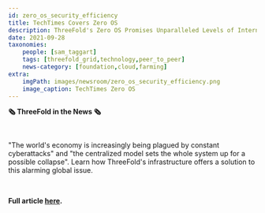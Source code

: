 ```yaml
---
id: zero_os_security_efficiency
title: TechTimes Covers Zero OS
description: ThreeFold's Zero OS Promises Unparalleled Levels of Internet Security and Efficiency, via TechTimes.
date: 2021-09-28
taxonomies:
    people: [sam_taggart]
    tags: [threefold_grid,technology,peer_to_peer]
    news-category: [foundation,cloud,farming]
extra:
    imgPath: images/newsroom/zero_os_security_efficiency.png
    image_caption: TechTimes Zero OS
---
```


**🗞 ThreeFold in the News 🗞**

<br/>

"The world's economy is increasingly being plagued by constant cyberattacks" and "the centralized model sets the whole system up for a possible collapse". Learn how ThreeFold's infrastructure offers a solution to this alarming global issue.

<br/>

**Full article [here](https://www.techtimes.com/articles/265905/20210927/threefolds-zero-os-promises-unparalleled-levels-of-internet-security-and-efficiency.htm).**